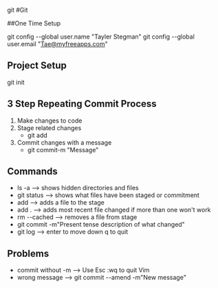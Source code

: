 git #Git

##One Time Setup

 git config --global user.name "Tayler Stegman"
 git config --global user.email "Tae@myfreeapps.com"


## Project Setup

git init


## 3 Step Repeating Commit Process
1. Make changes to code
2. Stage related changes
    * git add
3. Commit changes with a message
    * git commit-m "Message"




## Commands

* ls -a          --> shows hidden directories and files
* git status     --> shows what files have been staged or commitment
* add            --> adds a file to the stage
* add .          --> adds most recent file changed if more than one won't work
* rm --cached    --> removes a file from stage
* git commit -m"Present tense description of what changed" 
* git log        --> enter to move down q to quit


## Problems
* commit without -m --> Use Esc :wq to quit Vim
* wrong message     --> git commit --amend -m"New message"
